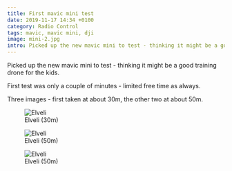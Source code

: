 ```yaml
---
title: First mavic mini test
date: 2019-11-17 14:34 +0100
category: Radio Control
tags: mavic, mavic mini, dji
image: mini-2.jpg
intro: Picked up the new mavic mini to test - thinking it might be a good training drone for the kids.
---
```


Picked up the new mavic mini to test - thinking it might be a good training drone for the kids.

First test was only a couple of minutes - limited free time as always.

Three images - first taken at about 30m, the other two at about 50m.

<figure class="figure w-100 text-center">
    <img class="figure-img img-fluid rounded" src="/images/posts/2019/11/mini-1.jpg" title="Elveli" alt="Elveli"/>
    <figcaption class="figure-caption">Elveli (30m)</figcaption>
</figure>

<figure class="figure w-100 text-center">
    <img class="figure-img img-fluid rounded" src="/images/posts/2019/11/mini-2.jpg" title="Elveli" alt="Elveli"/>
    <figcaption class="figure-caption">Elveli (50m)</figcaption>
</figure>

<figure class="figure w-100 text-center">
    <img class="figure-img img-fluid rounded" src="/images/posts/2019/11/mini-3.jpg" title="Elveli" alt="Elveli"/>
    <figcaption class="figure-caption">Elveli (50m)</figcaption>
</figure>
